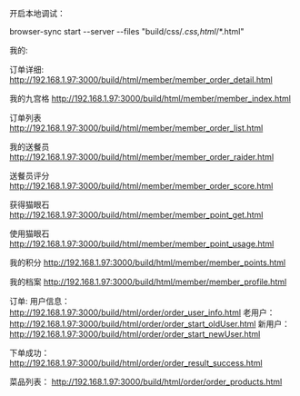 


开启本地调试：

browser-sync start --server --files "build/css/*.css,html*/*.html"





我的:


订单详细:
http://192.168.1.97:3000/build/html/member/member_order_detail.html

我的九宫格
http://192.168.1.97:3000/build/html/member/member_index.html


订单列表
http://192.168.1.97:3000/build/html/member/member_order_list.html

我的送餐员
http://192.168.1.97:3000/build/html/member/member_order_raider.html

送餐员评分
http://192.168.1.97:3000/build/html/member/member_order_score.html


获得猫眼石
http://192.168.1.97:3000/build/html/member/member_point_get.html

使用猫眼石
http://192.168.1.97:3000/build/html/member/member_point_usage.html

我的积分
http://192.168.1.97:3000/build/html/member/member_points.html

我的档案
http://192.168.1.97:3000/build/html/member/member_profile.html

订单:
用户信息：
http://192.168.1.97:3000/build/html/order/order_user_info.html
老用户：
http://192.168.1.97:3000/build/html/order/order_start_oldUser.html
新用户：
http://192.168.1.97:3000/build/html/order/order_start_newUser.html

下单成功：
http://192.168.1.97:3000/build/html/order/order_result_success.html

菜品列表：
http://192.168.1.97:3000/build/html/order/order_products.html